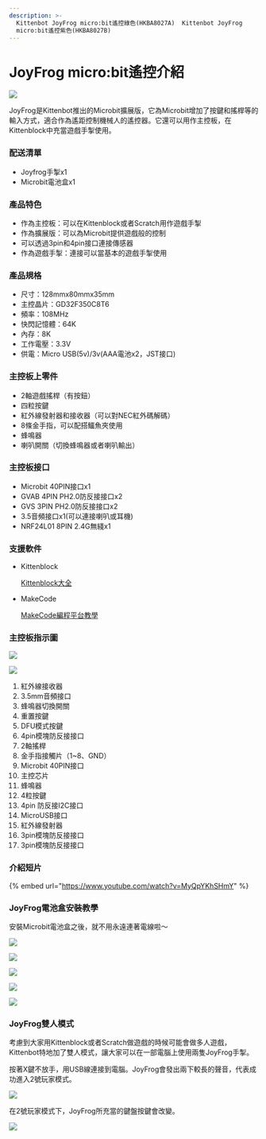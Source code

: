 ```yaml
---
description: >-
  Kittenbot JoyFrog micro:bit遙控綠色(HKBA8027A)  Kittenbot JoyFrog
  micro:bit遙控紫色(HKBA8027B)
---
```


# JoyFrog micro:bit遙控介紹

![](https://kittenbothk.readthedocs.io/en/latest/\_images/joyfrog1.png)

JoyFrog是Kittenbot推出的Microbit擴展版，它為Microbit增加了按鍵和搖桿等的輸入方式，適合作為遙距控制機械人的遙控器。它還可以用作主控板，在Kittenblock中充當遊戲手掣使用。

### 配送清單

* Joyfrog手掣x1
* Microbit電池盒x1

### 產品特色

* 作為主控板：可以在Kittenblock或者Scratch用作遊戲手掣
* 作為擴展版：可以為Microbit提供遊戲般的控制
* 可以透過3pin和4pin接口連接傳感器
* 作為遊戲手掣：連接可以當基本的遊戲手掣使用

### 產品規格

* 尺寸：128mmx80mmx35mm
* 主控晶片：GD32F350C8T6
* 頻率：108MHz
* 快閃記憶體：64K
* 內存：8K
* 工作電壓：3.3V
* 供電：Micro USB(5v)/3v(AAA電池x2，JST接口)

### 主控板上零件

* 2軸遊戲搖桿（有按鈕）
* 四粒按鍵
* 紅外線發射器和接收器（可以對NEC紅外碼解碼）
* 8條金手指，可以配搭鱷魚夾使用
* 蜂鳴器
* 喇叭開關（切換蜂鳴器或者喇叭輸出）

### 主控板接口

* Microbit 40PIN接口x1
* GVAB 4PIN PH2.0防反接接口x2
* GVS 3PIN PH2.0防反接接口x2
* 3.5音頻接口x1(可以連接喇叭或耳機)
* NRF24L01 8PIN 2.4G無綫x1

### 支援軟件

*   Kittenblock

    [Kittenblock大全](../../kittenblock/)
*   MakeCode

    [MakeCode編程平台教學](../../makecode/)

### 主控板指示圖

![](https://kittenbothk.readthedocs.io/en/latest/\_images/joyfrog\_diag1.png)

![](https://kittenbothk.readthedocs.io/en/latest/\_images/joyfrog\_diag2.png)

1. 紅外線接收器
2. 3.5mm音頻接口
3. 蜂鳴器切換開關
4. 重置按鍵
5. DFU模式按鍵
6. 4pin模塊防反接接口
7. 2軸搖桿
8. 金手指接觸片（1\~8、GND）
9. Microbit 40PIN接口
10. 主控芯片
11. 蜂鳴器
12. 4粒按鍵
13. 4pin 防反接I2C接口
14. MicroUSB接口
15. 紅外線發射器
16. 3pin模塊防反接接口
17. 3pin模塊防反接接口

### 介紹短片

{% embed url="https://www.youtube.com/watch?v=MyQpYKhSHmY" %}

### JoyFrog電池盒安裝教學

安裝Microbit電池盒之後，就不用永遠連著電線啦～

![](https://kittenbothk.readthedocs.io/en/latest/\_images/joyfrog\_bat1.png)

![](https://kittenbothk.readthedocs.io/en/latest/\_images/joyfrog\_bat2.png)

![](https://kittenbothk.readthedocs.io/en/latest/\_images/joyfrog\_bat3.png)

![](https://kittenbothk.readthedocs.io/en/latest/\_images/joyfrog\_bat4.png)

![](https://kittenbothk.readthedocs.io/en/latest/\_images/joyfrog\_bat5.png)

### JoyFrog雙人模式

考慮到大家用Kittenblock或者Scratch做遊戲的時候可能會做多人遊戲，Kittenbot特地加了雙人模式，讓大家可以在一部電腦上使用兩隻JoyFrog手掣。

按著X鍵不放手，用USB線連接到電腦。JoyFrog會發出兩下較長的聲音，代表成功進入2號玩家模式。

![](https://kittenbothk.readthedocs.io/en/latest/\_images/joyfrog\_2p1.png)

在2號玩家模式下，JoyFrog所充當的鍵盤按鍵會改變。

![](https://kittenbothk.readthedocs.io/en/latest/\_images/joyfrog\_2p2.png)
